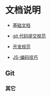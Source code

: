 # 文档说明

-   [基础文档](./docs/i18n/README.zh-CN.md)

-   [git 代码提交规范](./docs/git代码提交规范.md)

*   [开发规范](./docs/开发规范.md)

*   [JS-编码技巧](./docs/JS-编码技巧.md)

## Git

### 其它
